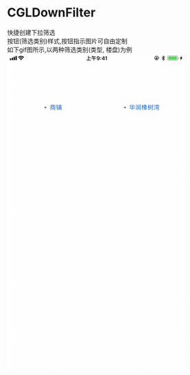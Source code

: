 # CGLDownFilter
快捷创建下拉筛选  
按钮(筛选类别)样式,按钮指示图片可自由定制  
如下gif图所示,以两种筛选类别(类型, 楼盘)为例     
![Image text](https://raw.githubusercontent.com/cglwxn/CGLDownFilter/master/CGLDownFilter/CGLDownFilter/images/downFilterGif.gif)
